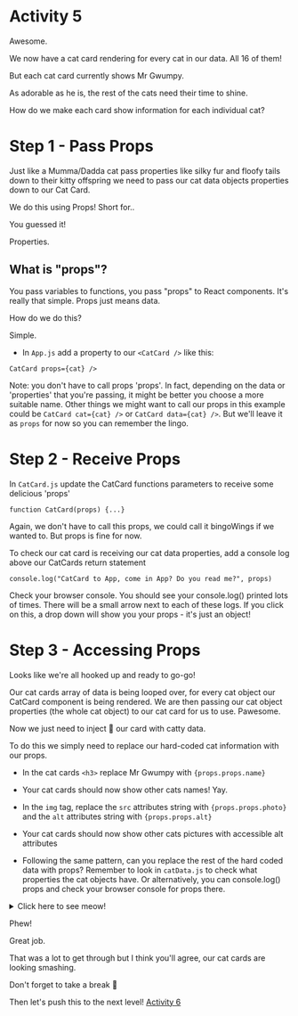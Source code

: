 # Activity 5 

Awesome.

We now have a cat card rendering for every cat in our data. All 16 of them!

But each cat card currently shows Mr Gwumpy. 

As adorable as he is, the rest of the cats need their time to shine. 

How do we make each card show information for each individual cat?

# Step 1 - Pass Props

Just like a Mumma/Dadda cat pass properties like silky fur and floofy tails down to their kitty offspring we need to pass our cat data objects properties down to our Cat Card.

We do this using Props! Short for..

You guessed it! 

Properties.

## What is "props"?

You pass variables to functions, you pass "props" to React components. It's really that simple. Props just means data.

How do we do this?

Simple.

- In `App.js` add a property to our `<CatCard />` like this:

`CatCard props={cat} />`

Note: you don't have to call props 'props'. In fact, depending on the data or 'properties' that you're passing, it might be better you choose a more suitable name. Other things we might want to call our props in this example could be `CatCard cat={cat} />` or `CatCard data={cat} />`. But we'll leave it as `props` for now so you can remember the lingo. 

# Step 2 - Receive Props

In `CatCard.js` update the CatCard functions parameters to receive some delicious 'props'

```
function CatCard(props) {...}
```

Again, we don't have to call this props, we could call it bingoWings if we wanted to. But props is fine for now.

To check our cat card is receiving our cat data properties, add a console log above our CatCards return statement 

`console.log("CatCard to App, come in App? Do you read me?", props)`

Check your browser console. You should see your console.log() printed lots of times. There will be a small arrow next to each of these logs. If you click on this, a drop down will show you your props - it's just an object!

# Step 3 - Accessing Props 

Looks like we're all hooked up and ready to go-go!

Our cat cards array of data is being looped over, for every cat object our CatCard component is being rendered. We are then passing our cat object properties (the whole cat object) to our cat card for us to use. Pawesome.

Now we just need to inject 💉 our card with catty data.

To do this we simply need to replace our hard-coded cat information with our props.

- In the cat cards `<h3>` replace Mr Gwumpy with `{props.props.name}`

- Your cat cards should now show other cats names! Yay.

- In the `img` tag, replace the `src` attributes string with `{props.props.photo}` and the `alt` attributes string with `{props.props.alt}`

- Your cat cards should now show other cats pictures with accessible alt attributes

- Following the same pattern, can you replace the rest of the hard coded data with props? Remember to look in `catData.js` to check what properties the cat objects have. Or alternatively, you can console.log() props and check your browser console for props there. 

<details>
<summary>Click here to see meow!</summary>
<pre>

```
function CatCard(props) {

    console.log("CatCard to App, come in App? Do you read me?", props)
    
    return (
        <div className="card">
            <h3 className="card__text card__header">{props.props.name}</h3>
            <img className="card__image" src={props.props.photo} alt={props.props.alt}></img>
            <p className="card__text">Species: {props.props.species}</p>
            <p className="card__text">Favourite Food(s): {props.props.favFoods}</p>
            <p className="card__text">Birth Year: {props.props.birthYear}</p>
        </div>
    )
}

export default CatCard
```

Let's break it down. 🔨

- We are passing `props` into our `<CatCard props={cat}/>`

- We pass these into our CatCard functions parameters `function CatCard(props)`

- We access these properties through object [dot notation](https://developer.mozilla.org/en-US/docs/Web/JavaScript/Reference/Operators/Property_accessors). Because these properties are nested we have to go into props then props again, then cats `props.props.cat`. 

- We insert these properties into our JSX using curly braces {}

</pre>
</details>

Phew!

Great job. 

That was a lot to get through but I think you'll agree, our cat cards are looking smashing.

Don't forget to take a break 🌯

Then let's push this to the next level! [Activity 6](./activity-6.md) 